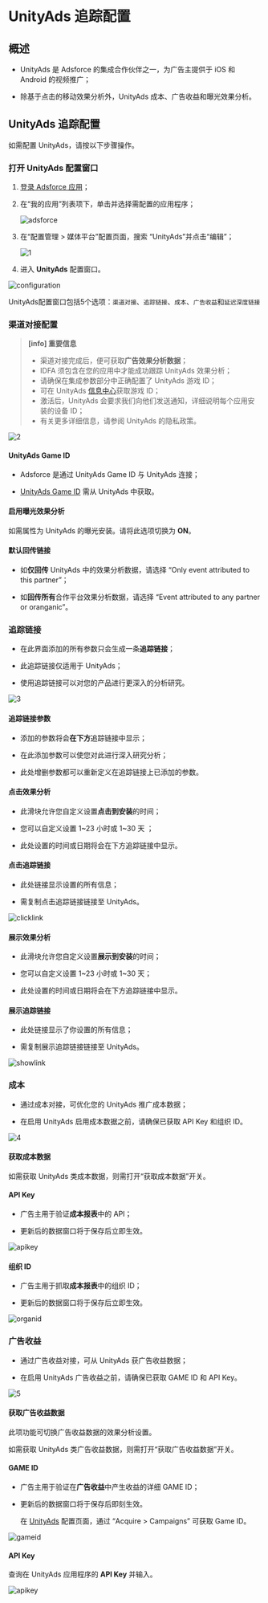 # UnityAds 追踪配置

## 概述

* UnityAds 是 Adsforce 的集成合作伙伴之一，为广告主提供于 iOS 和 Android 的视频推广；

* 除基于点击的移动效果分析外，UnityAds 成本、广告收益和曝光效果分析。

## UnityAds 追踪配置

  如需配置 UnityAds，请按以下步骤操作。

### 打开 **UnityAds** 配置窗口

  1. [登录 Adsforce 应用](<https://demo-portal.adsforce.io/login>)；

  2. 在“我的应用”列表项下，单击并选择需配置的应用程序；

     ![adsforce](adsforce.png)

  3. 在“配置管理 > 媒体平台”配置页面，搜索 “UnityAds”并点击“编辑”；

     ![1](1.png)

  5. 进入 **UnityAds** 配置窗口。


![configuration](configuration.png)

UnityAds配置窗口包括5个选项：`渠道对接`、`追踪链接`、`成本`、`广告收益`和`延迟深度链接`      

### 渠道对接配置

> **[info] 重要信息**
> 
> * 渠道对接完成后，便可获取**广告效果分析数据**；
> * IDFA 须包含在您的应用中才能成功跟踪 UnityAds 效果分析；
> * 请确保在集成参数部分中正确配置了 UnityAds 游戏 ID；
> * 可在 UnityAds [信息中心](https://unityads.unity3d.com/admin/#/games)获取游戏 ID；
> * 激活后，UnityAds 会要求我们向他们发送通知，详细说明每个应用安装的设备 ID；
> * 有关更多详细信息，请参阅 UnityAds 的隐私政策。

![2](2.png) 

#### UnityAds Game ID

* Adsforce 是通过 UnityAds Game ID 与 UnityAds 连接；

* [UnityAds Game ID](unity-ads-game-id/README.md) 需从 UnityAds 中获取。

#### 启用曝光效果分析

如需属性为 UnityAds 的曝光安装。请将此选项切换为 **ON**。

#### 默认回传链接

* 如**仅回传** UnityAds 中的效果分析数据，请选择 “Only event attributed to this partner”；

* 如**回传所有**合作平台效果分析数据，请选择 “Event attributed to any partner or oranganic”。

### 追踪链接

* 在此界面添加的所有参数只会生成一条**追踪链接**；

* 此追踪链接仅适用于 UnityAds；

* 使用追踪链接可以对您的产品进行更深入的分析研究。

![3](3.png) 

#### 追踪链接参数

* 添加的参数将会**在下方**追踪链接中显示；

* 在此添加参数可以使您对此进行深入研究分析；

* 此处增删参数都可以重新定义在追踪链接上已添加的参数。

#### 点击效果分析

* 此滑块允许您自定义设置**点击到安装**的时间；

* 您可以自定义设置 1~23 小时或 1~30 天 ；

* 此处设置的时间或日期将会在下方追踪链接中显示。

#### 点击追踪链接

* 此处链接显示设置的所有信息；

* 需复制点击追踪链接链接至 UnityAds。

![clicklink](clicklink.png)

#### 展示效果分析

* 此滑块允许您自定义设置**展示到安装**的时间；

* 您可以自定义设置 1~23 小时或 1~30 天；

* 此处设置的时间或日期将会在下方追踪链接中显示。

#### 展示追踪链接

* 此处链接显示了你设置的所有信息；

* 需复制展示追踪链接链接至 UnityAds。

![showlink](showlink.png) 

### 成本

* 通过成本对接，可优化您的 UnityAds 推广成本数据；

* 在启用 UnityAds 启用成本数据之前，请确保已获取 API Key 和组织 ID。 

![4](4.png) 

#### 获取成本数据

如需获取 UnityAds 类成本数据，则需打开“获取成本数据”开关。

#### API Key

* 广告主用于验证**成本报表**中的 API；

* 更新后的数据窗口将于保存后立即生效。

![apikey](apikey.png) 

#### 组织 ID

* 广告主用于抓取**成本报表**中的组织 ID；

* 更新后的数据窗口将于保存后立即生效。

![organid](organid.png) 

### 广告收益

* 通过广告收益对接，可从 UnityAds 获广告收益数据；

* 在启用 UnityAds 广告收益之前，请确保已获取 GAME ID 和 API Key。

![5](5.png) 

#### 获取广告收益数据

此项功能可切换广告收益数据的效果分析设置。

如需获取 UnityAds 类广告收益数据，则需打开“获取广告收益数据”开关。

#### GAME ID

* 广告主用于验证在**广告收益**中产生收益的详细 GAME ID；

* 更新后的数据窗口将于保存后即刻生效。

  在 [UnityAds](https://unityads.unity3d.com/admin/#/games) 配置页面，通过 “Acquire > Campaigns” 可获取 Game ID。

![gameid](gameid.png)

#### API Key

查询在 UnityAds 应用程序的 **API Key** 并输入。

![apikey](apikey.png)

